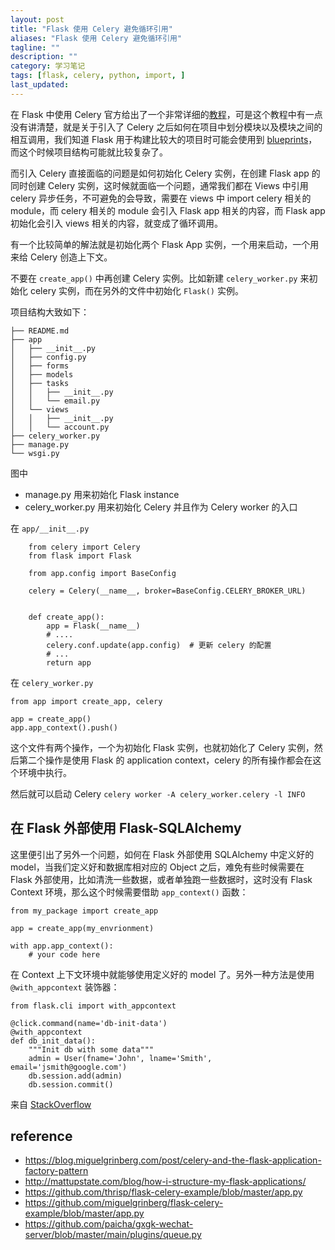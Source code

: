 ```yaml
---
layout: post
title: "Flask 使用 Celery 避免循环引用"
aliases: "Flask 使用 Celery 避免循环引用"
tagline: ""
description: ""
category: 学习笔记
tags: [flask, celery, python, import, ]
last_updated:
---
```


在 Flask 中使用 Celery 官方给出了一个非常详细的[教程](http://flask.pocoo.org/docs/1.0/patterns/celery/)，可是这个教程中有一点没有讲清楚，就是关于引入了 Celery 之后如何在项目中划分模块以及模块之间的相互调用，我们知道 Flask 用于构建比较大的项目时可能会使用到 [blueprints](http://flask.pocoo.org/docs/1.0/blueprints/)，而这个时候项目结构可能就比较复杂了。

而引入 Celery 直接面临的问题是如何初始化 Celery 实例，在创建 Flask app 的同时创建 Celery 实例，这时候就面临一个问题，通常我们都在 Views 中引用 celery 异步任务，不可避免的会导致，需要在 views 中 import celery 相关的 module，而 celery 相关的 module 会引入 Flask app 相关的内容，而 Flask app 初始化会引入 views 相关的内容，就变成了循环调用。

有一个比较简单的解法就是初始化两个 Flask App 实例，一个用来启动，一个用来给 Celery 创造上下文。

不要在 `create_app()` 中再创建 Celery 实例。比如新建 `celery_worker.py` 来初始化 celery 实例，而在另外的文件中初始化 `Flask()` 实例。

项目结构大致如下：

    ├── README.md
    ├── app
    │   ├── __init__.py
    │   ├── config.py
    │   ├── forms
    │   ├── models
    │   ├── tasks
    │   │   ├── __init__.py
    │   │   └── email.py
    │   └── views
    │   │   ├── __init__.py
    │   │   └── account.py
    ├── celery_worker.py
    ├── manage.py
    └── wsgi.py

图中

- manage.py 用来初始化 Flask instance
- celery_worker.py 用来初始化 Celery 并且作为 Celery worker 的入口

在 `app/__init__.py`

```
    from celery import Celery
    from flask import Flask

    from app.config import BaseConfig

    celery = Celery(__name__, broker=BaseConfig.CELERY_BROKER_URL)


    def create_app():
        app = Flask(__name__)
        # ....
        celery.conf.update(app.config)	# 更新 celery 的配置
        # ...
        return app
```

在 `celery_worker.py`

```
from app import create_app, celery

app = create_app()
app.app_context().push()
```

这个文件有两个操作，一个为初始化 Flask 实例，也就初始化了 Celery 实例，然后第二个操作是使用 Flask 的 application context，celery 的所有操作都会在这个环境中执行。

然后就可以启动 Celery `celery worker -A celery_worker.celery -l INFO`

## 在 Flask 外部使用 Flask-SQLAlchemy
这里便引出了另外一个问题，如何在 Flask 外部使用 SQLAlchemy 中定义好的 model，当我们定义好和数据库相对应的 Object 之后，难免有些时候需要在 Flask 外部使用，比如清洗一些数据，或者单独跑一些数据时，这时没有 Flask Context 环境，那么这个时候需要借助 `app_context()` 函数：

    from my_package import create_app

    app = create_app(my_envrionment)

    with app.app_context():
        # your code here

在 Context 上下文环境中就能够使用定义好的 model 了。另外一种方法是使用 `@with_appcontext` 装饰器：

    from flask.cli import with_appcontext

    @click.command(name='db-init-data')
    @with_appcontext
    def db_init_data():
        """Init db with some data"""
        admin = User(fname='John', lname='Smith', email='jsmith@google.com')
        db.session.add(admin)
        db.session.commit()

来自 [StackOverflow](https://stackoverflow.com/a/50572705/1820217)

## reference

- <https://blog.miguelgrinberg.com/post/celery-and-the-flask-application-factory-pattern>
- <http://mattupstate.com/blog/how-i-structure-my-flask-applications/>
- <https://github.com/thrisp/flask-celery-example/blob/master/app.py>
- <https://github.com/miguelgrinberg/flask-celery-example/blob/master/app.py>
- <https://github.com/paicha/gxgk-wechat-server/blob/master/main/plugins/queue.py>

